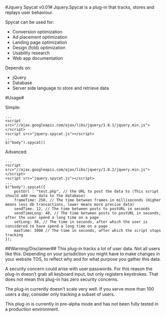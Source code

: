 #Jquery Spycat v0.01#
Jquery.Spycat is a plug-in that tracks, stores and replays user behaviour. 

Spycat can be used for:
- Conversion optimization
- Ad placement optimization
- Landing page optimization
- Design (fold) optimization
- Usability research
- Web app documentation

Depends on:
- jQuery
- Database
- Server side language to store and retrieve data

#Usage#

Simple:

	...
	<script src="//ajax.googleapis.com/ajax/libs/jquery/1.8.1/jquery.min.js"></script>
	<script src="jquery.spycat.js"></script>
	...
	$("body").spycat()

Advanced:

	...
	<script src="//ajax.googleapis.com/ajax/libs/jquery/1.8.1/jquery.min.js"></script>
	<script src="jquery.spycat.js"></script>
	...
	$("body").spycat({ 
		postUrl : "test.php", // the URL to post the data to (This script should add new data to the database)
		frameTime: 250, // The time between frames in milliseconds (Higher means less db transactions, lower means more precise data)
		sendTime: 12, // The time between posts to postURL in seconds
		sendTimeLong: 40, // The time between posts to postURL in seconds, after the user spend a long time on a page
		setLong: 30, // The time in seconds, after which the user is considered to have spend a long time on a page
		maxTime: 1000 // The time in seconds, after which the script stops tracking
	});
	
##Warning/Disclaimer##
This plug-in tracks a lot of user data. Not all users like this. Depending on your jurisdiction you might have to make changes in your website TOS, to reflect why and for what purpose you gather this data.

A security concern could arise with user passwords. For this reason the plug-in doesn't grab all keyboard input, but only registers keystrokes. That does not mean this plug-in has zero security concerns.

The plug-in currently doesn't scale very well. If you serve more than 100 users a day, consider only tracking a subset of users.

This plug-in is currently in pre-alpha mode and has not been fully tested in a production environment.
